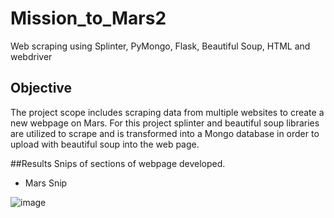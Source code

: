 # Mission_to_Mars2
Web scraping using Splinter, PyMongo, Flask, Beautiful Soup, HTML  and webdriver

## Objective
The project scope includes scraping data from multiple websites to create a new webpage on Mars. For this project splinter and beautiful soup libraries are utilized to scrape and is transformed into a Mongo database in order to upload with beautiful soup into the web page.  

##Results
Snips of sections of webpage developed.
* Mars Snip

![image](https://user-images.githubusercontent.com/106294465/199155718-1aafcf4f-5f8b-4c2c-b48c-69d28f77d211.png)

